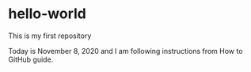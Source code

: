 # hello-world
This is my first repository

Today is November 8, 2020 and I am following instructions from How to GitHub guide. 
